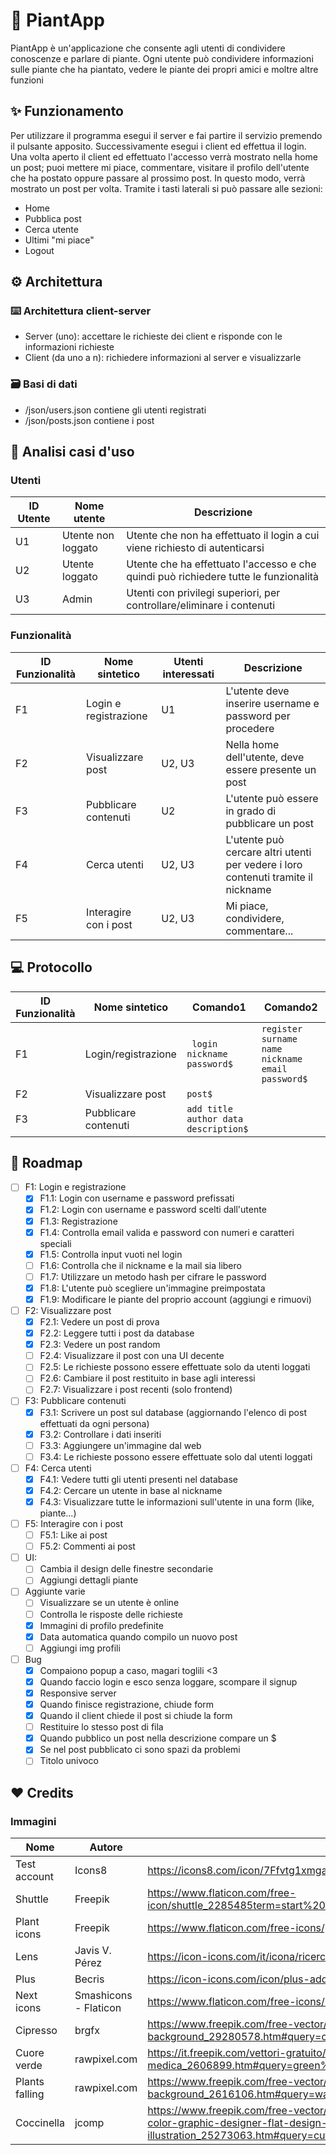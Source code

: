 # 🌵 PiantApp
<!--Hai mai voluto--> 
PiantApp è un'applicazione che consente agli utenti di condividere conoscenze e parlare di piante. Ogni utente può condividere informazioni sulle piante che ha piantato, vedere le piante dei propri amici e moltre altre funzioni

## ✨ Funzionamento
Per utilizzare il programma esegui il server e fai partire il servizio premendo il pulsante apposito. Successivamente esegui i client ed effettua il login.
Una volta aperto il client ed effettuato l'accesso verrà mostrato nella home un post; puoi mettere mi piace, commentare, visitare il profilo dell'utente che ha postato oppure passare al prossimo post. In questo modo, verrà mostrato un post per volta.
Tramite i tasti laterali si può passare alle sezioni:
  - Home
  - Pubblica post
  - Cerca utente
  - Ultimi "mi piace"
  - Logout

## ⚙️ Architettura
### ⌨️ Architettura client-server
 - Server (uno): accettare le richieste dei client e risponde con le informazioni richieste
 - Client (da uno a n): richiedere informazioni al server e visualizzarle
### 🗃️ Basi di dati
 - /json/users.json contiene gli utenti registrati
 - /json/posts.json contiene i post

## 🔎 Analisi casi d'uso 

### Utenti
| ID Utente | Nome utente        | Descrizione                                                                          |
| --------- | ------------------ | ------------------------------------------------------------------------------------ |
| U1        | Utente non loggato | Utente che non ha effettuato il login a cui viene richiesto di autenticarsi          |
| U2        | Utente loggato     | Utente che ha effettuato l'accesso e che quindi può richiedere tutte le funzionalità |
| U3        | Admin              | Utenti con privilegi superiori, per controllare/eliminare i contenuti                |

### Funzionalità
| ID Funzionalità | Nome sintetico        | Utenti interessati | Descrizione                                                                        |
| --------------- | --------------------- | ------------------ | ---------------------------------------------------------------------------------- |
| F1              | Login e registrazione | U1                 | L'utente deve inserire username e password per procedere                           |
| F2              | Visualizzare post     | U2, U3             | Nella home dell'utente, deve essere presente un post                               |
| F3              | Pubblicare contenuti  | U2                 | L'utente può essere in grado di pubblicare un post                                 |
| F4              | Cerca utenti          | U2, U3             | L'utente può cercare altri utenti per vedere i loro contenuti tramite il nickname  |
| F5              | Interagire con i post | U2, U3             | Mi piace, condividere, commentare...                                               |

## 💻 Protocollo
| ID Funzionalità | Nome sintetico        | Comando1                                   | Comando2                                               |
| --------------- | --------------------- | -----------------------------------------  | ------------------------------------------------------ |
| F1              | Login/registrazione   | ``` login nickname password$```            | ``` register surname name nickname email password$ ``` |
| F2              | Visualizzare post     | ``` post$ ```                              |                                                        |
| F3              | Pubblicare contenuti  | ``` add title author data description$ ``` |                                                        |

## 🚀 Roadmap
- [ ] F1: Login e registrazione
  - [X] F1.1: Login con username e password prefissati
  - [X] F1.2: Login con username e password scelti dall'utente
  - [X] F1.3: Registrazione
  - [X] F1.4: Controlla email valida e password con numeri e caratteri speciali
  - [X] F1.5: Controlla input vuoti nel login
  - [ ] F1.6: Controlla che il nickname e la mail sia libero
  - [ ] F1.7: Utilizzare un metodo hash per cifrare le password
  - [X] F1.8: L'utente può scegliere un'immagine preimpostata
  - [X] F1.9: Modificare le piante del proprio account (aggiungi e rimuovi)
- [ ] F2: Visualizzare post
  - [X] F2.1: Vedere un post di prova
  - [X] F2.2: Leggere tutti i post da database
  - [X] F2.3: Vedere un post random
  - [ ] F2.4: Visualizzare il post con una UI decente
  - [ ] F2.5: Le richieste possono essere effettuate solo da utenti loggati
  - [ ] F2.6: Cambiare il post restituito in base agli interessi
  - [ ] F2.7: Visualizzare i post recenti (solo frontend)
- [ ] F3: Pubblicare contenuti
  - [X] F3.1: Scrivere un post sul database (aggiornando l'elenco di post effettuati da ogni persona)
  - [X] F3.2: Controllare i dati inseriti
  - [ ] F3.3: Aggiungere un'immagine dal web
  - [ ] F3.4: Le richieste possono essere effettuate solo dal utenti loggati
- [ ] F4: Cerca utenti
  - [X] F4.1: Vedere tutti gli utenti presenti nel database
  - [X] F4.2: Cercare un utente in base al nickname
  - [X] F4.3: Visualizzare tutte le informazioni sull'utente in una form (like, piante...)
- [ ] F5: Interagire con i post
  - [ ] F5.1: Like ai post
  - [ ] F5.2: Commenti ai post
- [ ] UI:
  - [ ] Cambia il design delle finestre secondarie
  - [ ] Aggiungi dettagli piante
- [ ] Aggiunte varie
  - [ ] Visualizzare se un utente è online
  - [ ] Controlla le risposte delle richieste
  - [X] Immagini di profilo predefinite
  - [X] Data automatica quando compilo un nuovo post
  - [ ] Aggiungi img profili
- [ ] Bug
  - [X] Compaiono popup a caso, magari toglili <3
  - [X] Quando faccio login e esco senza loggare, scompare il signup
  - [X] Responsive server
  - [X] Quando finisce registrazione, chiude form
  - [X] Quando il client chiede il post si chiude la form
  - [ ] Restituire lo stesso post di fila
  - [X] Quando pubblico un post nella descrizione compare un $
  - [X] Se nel post pubblicato ci sono spazi da problemi
  - [ ] Titolo univoco

## ❤️ Credits
### Immagini
| Nome            | Autore                | Link                                                                  |
| --------------- | --------------------- | --------------------------------------------------------------------- |
| Test account    | Icons8                | https://icons8.com/icon/7Ffvtg1xmgaV/test-account                     |
| Shuttle         | Freepik               | https://www.flaticon.com/free-icon/shuttle_2285485term=start%20button&page=1&position=1&page=1&position=1&related_id=2285485&origin=tag   | 
| Plant icons	| Freepik		      | https://www.flaticon.com/free-icons/plant                                       |
| Lens            | Javis V. Pérez        | https://icon-icons.com/it/icona/ricerca-lente-di-ingrandimento/145939 |
| Plus            | Becris                | https://icon-icons.com/icon/plus-add-more-detail/82972                |  
| Next icons      | Smashicons - Flaticon | https://www.flaticon.com/free-icons/next
| Cipresso		| brgfx                 | https://www.freepik.com/free-vector/isolated-tree-white-background_29280578.htm#query=cartoon%20tree&position=20&from_view=keyword |
| Cuore verde	| rawpixel.com          | https://it.freepik.com/vettori-gratuito/illustrazione-dell-icona-medica_2606899.htm#query=green%20heart&position=21&from_view=search&track=sph |
| Plants falling  | rawpixel.com      | https://www.freepik.com/free-vector/illustration-hanging-plant-isolated-white-background_2616106.htm#query=watercolor%20plants&position=11&from_view=keyword |
| Coccinella      | jcomp             | https://www.freepik.com/free-vector/set-lady-bug-cute-bee-with-flower-cartoon-animal-element-drawing-water-color-graphic-designer-flat-design-vector-illustration_25273063.htm#query=cute%20leaves%20paint&position=5&from_view=search&track=sph |